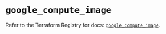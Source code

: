 # `google_compute_image`

Refer to the Terraform Registry for docs: [`google_compute_image`](https://registry.terraform.io/providers/hashicorp/google-beta/6.22.0/docs/resources/google_compute_image).
